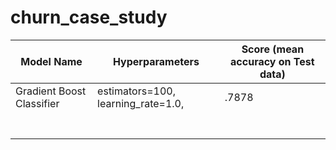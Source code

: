 # churn_case_study


|Model Name|Hyperparameters|Score (mean accuracy on Test data)|
|----------|---------------|-----|
| Gradient Boost Classifier|estimators=100, learning_rate=1.0,               | .7878     |
|         |               |      |
|         |               |      |
|         |               |      |
|         |               |      |
|         |               |      |
|         |               |      |
|         |               |      |
